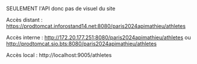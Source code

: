 SEULEMENT l'API donc pas de visuel du site

Accès distant : https://prodtomcat.inforostand14.net:8080/paris2024apimathieu/athletes

Accès interne : http://172.20.177.251:8080/paris2024apimathieu/athletes ou http://prodtomcat.sio.bts:8080/paris2024apimathieu/athletes

Accès local : http://localhost:9005/athletes
